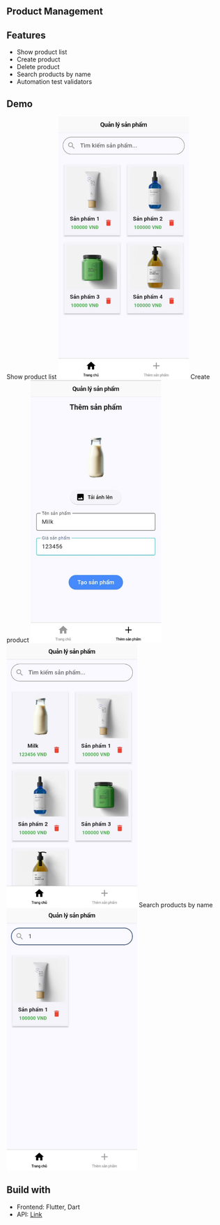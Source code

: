 ## Product Management

## Features
- Show product list
- Create product
- Delete product
- Search products by name
- Automation test validators

## Demo
Show product list
<img src="./assets/images/demo/product_list1.jpg" alt="Product Management" width="300"/>
Create product
<img src="./assets/images/demo/add_product.jpg" alt="Product Management" width="300"/>
<img src="./assets/images/demo/product_list2.jpg" alt="Product Management" width="300"/>
Search products by name
<img src="./assets/images/demo/search_product.jpg" alt="Product Management" width="300"/>


## Build with
- Frontend: Flutter, Dart
- API: <u>[Link](https://hiring-test.stag.tekoapis.net/api/products/management)</u>